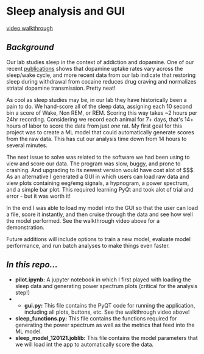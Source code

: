 # Sleep analysis and GUI

[video walkthrough](https://www.youtube.com/watch?v=5LG8gb8FvUw)

## *Background*

Our lab studies sleep in the context of addiction and dopamine. One of our recent [publications](https://www.nature.com/articles/s41386-020-00879-2) shows that dopamine uptake rates vary across the sleep/wake cycle, and more recent data from our lab indicate that restoring sleep during withdrawal from cocaine reduces drug craving and normalizes striatal dopamine transmission.  Pretty neat!

As cool as sleep studies may be, in our lab they have historically been a pain to do. We hand-score all of the sleep data, assigning each 10 second bin a score of Wake, Non REM, or REM. Scoring this way takes ~2 hours per 24hr recording. Considering we record each animal for 7+ days, that's 14+ hours of labor to score the data from just *one* rat. My first goal for this project was to create a ML model that could automatically generate scores from the raw data. This has cut our analysis time down from 14 hours to several minutes.

The next issue to solve was related to the software we had been using to view and score our data. The program was slow, buggy, and prone to crashing. And upgrading to its newest version would have cost alot of $$$. As an alternative I generated a GUI in which users can load raw data and view plots containing eeg/emg signals, a hypnogram, a power spectrum, and a simple bar plot. This required learning PyQt and took alot of trial and error - but it was worth it!

In the end I was able to load my model into the GUI so that the user can load a file, score it instantly, and then cruise through the data and see how well the model performed. See the walkthrough video above for a demonstration.

Future additions will include options to train a new model, evaluate model performance, and run batch analyses to make things even faster.

## *In this repo...*
* **pilot.ipynb:** A jupyter notebook in which I first played with loading the sleep data and generating power spectrum plots (critical for the analysis step!)
* * **gui.py:** This file contains the PyQT code for running the application, including all plots, buttons, etc. See the walkthrough video above!
* **sleep_functions.py:** This file contains the functions required for generating the power spectrum as well as the metrics that feed into the ML model. 
* **sleep_model_120121.joblib:** This file contains the model parameters that we will load int the app to automatically score the data.
